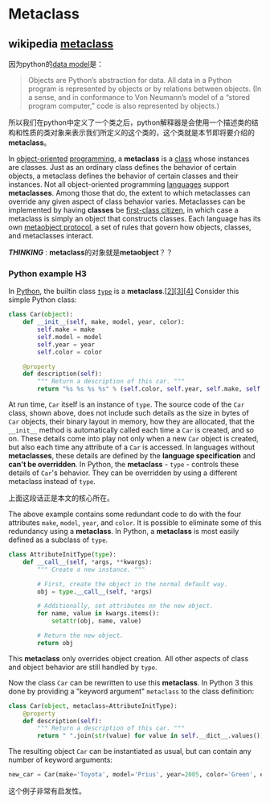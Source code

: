 # Metaclass

## wikipedia [metaclass](https://en.wikipedia.org/wiki/Metaclass) 



因为python的[data model](https://docs.python.org/3.6/reference/datamodel.html)是：

>Objects are Python’s abstraction for data. All data in a Python program is represented by objects or by relations between objects. (In a sense, and in conformance to Von Neumann’s model of a “stored program computer,” code is also represented by objects.)

所以我们在python中定义了一个类之后，python解释器是会使用一个描述类的结构和性质的类对象来表示我们所定义的这个类的，这个类就是本节即将要介绍的**metaclass**。





In [object-oriented](https://en.wikipedia.org/wiki/Object-oriented_programming) [programming](https://en.wikipedia.org/wiki/Computer_programming), a **metaclass** is a [class](https://en.wikipedia.org/wiki/Class_(computer_science)) whose instances are classes. Just as an ordinary class defines the behavior of certain objects, a metaclass defines the behavior of certain classes and their instances. Not all object-oriented programming [languages](https://en.wikipedia.org/wiki/Programming_languages) support **metaclasses**. Among those that do, the extent to which metaclasses can override any given aspect of class behavior varies. Metaclasses can be implemented by having **classes** be [first-class citizen](https://en.wikipedia.org/wiki/First-class_citizen), in which case a metaclass is simply an object that constructs classes. Each language has its own [metaobject protocol](https://en.wikipedia.org/wiki/Metaobject_protocol), a set of rules that govern how objects, classes, and metaclasses interact.

***THINKING*** : **metaclass**的对象就是**metaobject**？？



### Python example H3

In [Python](https://en.wikipedia.org/wiki/Python_(programming_language)), the builtin class [`type`](https://docs.python.org/3.7/library/functions.html#type) is a **metaclass**.[[2\]](https://en.wikipedia.org/wiki/Metaclass#cite_note-2)[[3\]](https://en.wikipedia.org/wiki/Metaclass#cite_note-3)[[4\]](https://en.wikipedia.org/wiki/Metaclass#cite_note-4) Consider this simple Python class:

```python
class Car(object):
    def __init__(self, make, model, year, color):
        self.make = make
        self.model = model
        self.year = year
        self.color = color

    @property
    def description(self):
        """ Return a description of this car. """
        return "%s %s %s %s" % (self.color, self.year, self.make, self.model)
```

At run time, `Car` itself is an instance of `type`. The source code of the `Car` class, shown above, does not include such details as the size in bytes of `Car` objects, their binary layout in memory, how they are allocated, that the `__init__` method is automatically called each time a `Car` is created, and so on. These details come into play not only when a new `Car` object is created, but also each time any attribute of a `Car` is accessed. In languages without **metaclasses**, these details are defined by the **language specification** and **can't be overridden**. In Python, the **metaclass** - `type` - controls these details of `Car`'s behavior. They can be overridden by using a different metaclass instead of `type`.

上面这段话正是本文的核心所在。

The above example contains some redundant code to do with the four attributes `make`, `model`, `year`, and `color`. It is possible to eliminate some of this redundancy using a **metaclass**. In Python, a **metaclass** is most easily defined as a subclass of `type`.

```python
class AttributeInitType(type):
    def __call__(self, *args, **kwargs):
        """ Create a new instance. """

        # First, create the object in the normal default way.
        obj = type.__call__(self, *args)

        # Additionally, set attributes on the new object.
        for name, value in kwargs.items():
            setattr(obj, name, value)

        # Return the new object.
        return obj
```

This **metaclass** only overrides object creation. All other aspects of class and object behavior are still handled by `type`.

Now the class `Car` can be rewritten to use this **metaclass**. In Python 3 this done by providing a "keyword argument" `metaclass` to the class definition:

```python
class Car(object, metaclass=AttributeInitType):
    @property
    def description(self):
        """ Return a description of this car. """
        return " ".join(str(value) for value in self.__dict__.values())
```

The resulting object `Car` can be instantiated as usual, but can contain any number of keyword arguments:

```python
new_car = Car(make='Toyota', model='Prius', year=2005, color='Green', engine='Hybrid')
```

这个例子非常有启发性。




